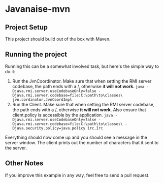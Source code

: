 # Javanaise-mvn


## Project Setup



This project should build out of the box with Maven.

## Running the project

Running this can be a somewhat involved task, but here's the simple way to do it:

1. Run the JvnCoordinator.  Make sure that when setting the RMI server codebase, the path ends with a /, otherwise **it will not work**.  ``java -Djava.rmi.server.useCodebaseOnly=false -Djava.rmi.server.codebase=file:C:\path\to\classes\ jvn.cordinator.JvnCoordImpl``
2. Run the Client.  Make sure that when setting the RMI server codebase, the path ends with a /, otherwise **it will not work**.  Also ensure that client.policy is accessible by the application.  ``java -Djava.rmi.server.useCodebaseOnly=false -Djava.rmi.server.codebase=file:C:\path\to\classes\ -Djava.security.policy=java.policy irc.Irc``

Everything should now come up and you should see a message in the server window.  The client prints out the number of characters that it sent to the server.

## Other Notes

If you improve this example in any way, feel free to send a pull request.
